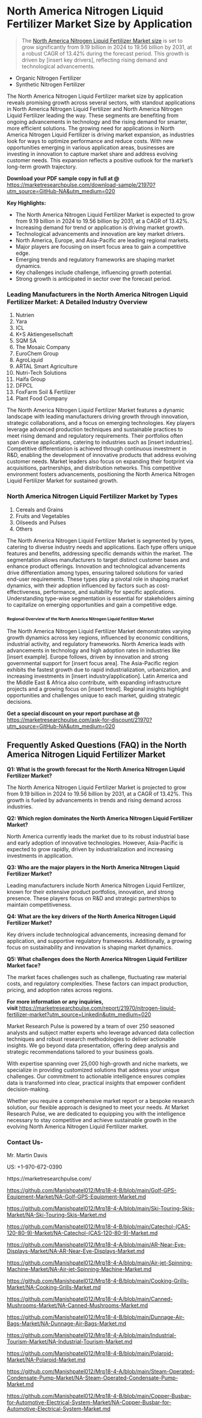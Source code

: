 <h1>North America Nitrogen Liquid Fertilizer Market&nbsp;Size by Application</h1><blockquote><p>The <a href="https://marketresearchpulse.com/download-sample/21970?utm_source=GitHub-NA&amp;utm_medium=020">North America Nitrogen Liquid Fertilizer Market size</a> is set to grow significantly from 9.19 billion in 2024 to 19.56 billion by 2031, at a robust CAGR of 13.42% during the forecast period. This growth is driven by [insert key drivers], reflecting rising demand and technological advancements.</p></blockquote><ul><li>Organic Nitrogen Fertilizer<li> Synthetic Nitrogen Fertilizer</li></ul><p>The North America Nitrogen Liquid Fertilizer market size by application reveals promising growth across several sectors, with standout applications in North America Nitrogen Liquid Fertilizer and North America Nitrogen Liquid Fertilizer leading the way. These segments are benefiting from ongoing advancements in technology and the rising demand for smarter, more efficient solutions. The growing need for applications in North America Nitrogen Liquid Fertilizer is driving market expansion, as industries look for ways to optimize performance and reduce costs. With new opportunities emerging in various application areas, businesses are investing in innovation to capture market share and address evolving customer needs. This expansion reflects a positive outlook for the market’s long-term growth trajectory.</p><p><strong>Download your PDF sample copy in full at @ </strong><a href="https://marketresearchpulse.com/download-sample/21970?utm_source=GitHub-NA&amp;utm_medium=020">https://marketresearchpulse.com/download-sample/21970?utm_source=GitHub-NA&amp;utm_medium=020</a></p><p><strong>Key Highlights: </strong></p><ul><li>The North America Nitrogen Liquid Fertilizer Market is expected to grow from 9.19 billion in 2024 to 19.56 billion by 2031, at a CAGR of 13.42%.</li><li>Increasing demand for trend or application is driving market growth.</li><li>Technological advancements and innovation are key market drivers.</li><li>North America, Europe, and Asia-Pacific are leading regional markets.</li><li>Major players are focusing on insert focus area to gain a competitive edge.</li><li>Emerging trends and regulatory frameworks are shaping market dynamics.</li><li>Key challenges include challenge, influencing growth potential.</li><li>Strong growth is anticipated in sector over the forecast period.</li></ul><h3>Leading Manufacturers in the North America Nitrogen Liquid Fertilizer Market: A Detailed Industry Overview</h3><ol><li>Nutrien</li><li>Yara</li><li>ICL</li><li>K+S Aktiengesellschaft</li><li>SQM SA</li><li>The Mosaic Company</li><li>EuroChem Group</li><li>AgroLiquid</li><li>ARTAL Smart Agriculture</li><li>Nutri-Tech Solutions</li><li>Haifa Group</li><li>DFPCL</li><li>FoxFarm Soil & Fertilizer</li><li>Plant Food Company</li></ol><div class="flex max-w-full flex-col flex-grow"><div class="min-h-8 text-message flex w-full flex-col items-end gap-2 whitespace-normal break-words [.text-message+&amp;]:mt-5" dir="auto" data-message-author-role="assistant" data-message-id="fd8432e4-4910-450d-b182-61b7bfb0a01f" data-message-model-slug="gpt-4o"><div class="flex w-full flex-col gap-1 empty:hidden first:pt-[3px]"><div class="markdown prose w-full break-words dark:prose-invert light"><p>The North America Nitrogen Liquid Fertilizer Market features a dynamic landscape with leading manufacturers driving growth through innovation, strategic collaborations, and a focus on emerging technologies. Key players leverage advanced production techniques and sustainable practices to meet rising demand and regulatory requirements. Their portfolios often span diverse applications, catering to industries such as [insert industries]. Competitive differentiation is achieved through continuous investment in R&amp;D, enabling the development of innovative products that address evolving customer needs. Market leaders also focus on expanding their footprint via acquisitions, partnerships, and distribution networks. This competitive environment fosters advancements, positioning the North America Nitrogen Liquid Fertilizer Market for sustained growth.</p></div></div></div></div><h3>North America Nitrogen Liquid Fertilizer Market by Types</h3><ol><li>Cereals and Grains<li> Fruits and Vegetables<li> Oilseeds and Pulses<li> Others</li></ol><div class="flex max-w-full flex-col flex-grow"><div class="min-h-8 text-message flex w-full flex-col items-end gap-2 whitespace-normal break-words [.text-message+&amp;]:mt-5" dir="auto" data-message-author-role="assistant" data-message-id="084470be-0bb7-4664-bddf-5156b4f41249" data-message-model-slug="gpt-4o-mini"><div class="flex w-full flex-col gap-1 empty:hidden first:pt-[3px]"><div class="markdown prose w-full break-words dark:prose-invert light"><p>The North America Nitrogen Liquid Fertilizer Market is segmented by types, catering to diverse industry needs and applications. Each type offers unique features and benefits, addressing specific demands within the market. The segmentation allows manufacturers to target distinct customer bases and enhance product offerings. Innovation and technological advancements drive differentiation among types, ensuring tailored solutions for varied end-user requirements. These types play a pivotal role in shaping market dynamics, with their adoption influenced by factors such as cost-effectiveness, performance, and suitability for specific applications. Understanding type-wise segmentation is essential for stakeholders aiming to capitalize on emerging opportunities and gain a competitive edge.</p></div></div></div></div><h3><span style="font-size: 11px;">Regional Overview of the North America Nitrogen Liquid Fertilizer Market</span></h3><div class="flex max-w-full flex-col flex-grow"><div class="min-h-8 text-message flex w-full flex-col items-end gap-2 whitespace-normal break-words [.text-message+&amp;]:mt-5" dir="auto" data-message-author-role="assistant" data-message-id="e9038762-ce64-4e30-91c9-9bd413514231" data-message-model-slug="gpt-4o-mini"><div class="flex w-full flex-col gap-1 empty:hidden first:pt-[3px]"><div class="markdown prose w-full break-words dark:prose-invert light"><p>The North America Nitrogen Liquid Fertilizer Market demonstrates varying growth dynamics across key regions, influenced by economic conditions, industrial activity, and regulatory frameworks. North America leads with advancements in technology and high adoption rates in industries like [insert example]. Europe follows, driven by innovation and strong governmental support for [insert focus area]. The Asia-Pacific region exhibits the fastest growth due to rapid industrialization, urbanization, and increasing investments in [insert industry/application]. Latin America and the Middle East &amp; Africa also contribute, with expanding infrastructure projects and a growing focus on [insert trend]. Regional insights highlight opportunities and challenges unique to each market, guiding strategic decisions.</p></div></div></div></div><p><strong>Get a special discount on your report purchase at @ </strong><a href="https://marketresearchpulse.com/ask-for-discount/21970?utm_source=GitHub-NA&amp;utm_medium=020">https://marketresearchpulse.com/ask-for-discount/21970?utm_source=GitHub-NA&amp;utm_medium=020</a></p><h2>Frequently Asked Questions (FAQ) in the North America Nitrogen Liquid Fertilizer Market</h2><p><strong>Q1: What is the growth forecast for the North America Nitrogen Liquid Fertilizer Market?</strong></p><p>The North America Nitrogen Liquid Fertilizer Market is projected to grow from 9.19 billion in 2024 to 19.56 billion by 2031, at a CAGR of 13.42%. This growth is fueled by advancements in trends and rising demand across industries.</p><p><strong>Q2: Which region dominates the North America Nitrogen Liquid Fertilizer Market?</strong></p><p>North America currently leads the market due to its robust industrial base and early adoption of innovative technologies. However, Asia-Pacific is expected to grow rapidly, driven by industrialization and increasing investments in application.</p><p><strong>Q3: Who are the major players in the North America Nitrogen Liquid Fertilizer Market?</strong></p><p>Leading manufacturers include North America Nitrogen Liquid Fertilizer, known for their extensive product portfolios, innovation, and strong presence. These players focus on R&amp;D and strategic partnerships to maintain competitiveness.</p><p><strong>Q4: What are the key drivers of the North America Nitrogen Liquid Fertilizer Market?</strong></p><p>Key drivers include technological advancements, increasing demand for application, and supportive regulatory frameworks. Additionally, a growing focus on sustainability and innovation is shaping market dynamics.</p><p><strong>Q5: What challenges does the North America Nitrogen Liquid Fertilizer Market face?</strong></p><p>The market faces challenges such as challenge, fluctuating raw material costs, and regulatory complexities. These factors can impact production, pricing, and adoption rates across regions.</p><p><strong>For more information or any inquiries, visit&nbsp;</strong><a href="https://marketresearchpulse.com/report/21970/nitrogen-liquid-fertilizer-market?utm_source=Linkedin&utm_medium=020">https://marketresearchpulse.com/report/21970/nitrogen-liquid-fertilizer-market?utm_source=Linkedin&utm_medium=020</a></p><p>Market Research Pulse is powered by a team of over 250 seasoned analysts and subject matter experts who leverage advanced data collection techniques and robust research methodologies to deliver actionable insights. We go beyond data presentation, offering deep analysis and strategic recommendations tailored to your business goals.</p><p>With expertise spanning over 25,000 high-growth and niche markets, we specialize in providing customized solutions that address your unique challenges. Our commitment to actionable intelligence ensures complex data is transformed into clear, practical insights that empower confident decision-making.</p><p>Whether you require a comprehensive market report or a bespoke research solution, our flexible approach is designed to meet your needs. At Market Research Pulse, we are dedicated to equipping you with the intelligence necessary to stay competitive and achieve sustainable growth in the evolving North America Nitrogen Liquid Fertilizer market.</p><h3><strong>Contact Us-</strong></h3><p>Mr. Martin Davis</p><p>US: +1-970-672-0390</p><p>https://marketresearchpulse.com/</p><p><a href="https://github.com/Manishpatel012/Mrp18-4-B/blob/main/Golf-GPS-Equipment-Market/NA-Golf-GPS-Equipment-Market.md">https://github.com/Manishpatel012/Mrp18-4-B/blob/main/Golf-GPS-Equipment-Market/NA-Golf-GPS-Equipment-Market.md</a></p><p><a href="https://github.com/Manishpatel012/Mrp18-4-A/blob/main/Ski-Touring-Skis-Market/NA-Ski-Touring-Skis-Market.md">https://github.com/Manishpatel012/Mrp18-4-A/blob/main/Ski-Touring-Skis-Market/NA-Ski-Touring-Skis-Market.md</a></p><p><a href="https://github.com/Manishpatel012/Mrp18-4-B/blob/main/Catechol-(CAS-120-80-9)-Market/NA-Catechol-(CAS-120-80-9)-Market.md">https://github.com/Manishpatel012/Mrp18-4-B/blob/main/Catechol-(CAS-120-80-9)-Market/NA-Catechol-(CAS-120-80-9)-Market.md</a></p><p><a href="https://github.com/Manishpatel012/Mrp18-4-A/blob/main/AR-Near-Eye-Displays-Market/NA-AR-Near-Eye-Displays-Market.md">https://github.com/Manishpatel012/Mrp18-4-A/blob/main/AR-Near-Eye-Displays-Market/NA-AR-Near-Eye-Displays-Market.md</a></p><p><a href="https://github.com/Manishpatel012/Mrp18-4-A/blob/main/Air-jet-Spinning-Machine-Market/NA-Air-jet-Spinning-Machine-Market.md">https://github.com/Manishpatel012/Mrp18-4-A/blob/main/Air-jet-Spinning-Machine-Market/NA-Air-jet-Spinning-Machine-Market.md</a></p><p><a href="https://github.com/Manishpatel012/Mrp18-4-B/blob/main/Cooking-Grills-Market/NA-Cooking-Grills-Market.md">https://github.com/Manishpatel012/Mrp18-4-B/blob/main/Cooking-Grills-Market/NA-Cooking-Grills-Market.md</a></p><p><a href="https://github.com/Manishpatel012/Mrp18-4-A/blob/main/Canned-Mushrooms-Market/NA-Canned-Mushrooms-Market.md">https://github.com/Manishpatel012/Mrp18-4-A/blob/main/Canned-Mushrooms-Market/NA-Canned-Mushrooms-Market.md</a></p><p><a href="https://github.com/Manishpatel012/Mrp18-4-B/blob/main/Dunnage-Air-Bags-Market/NA-Dunnage-Air-Bags-Market.md">https://github.com/Manishpatel012/Mrp18-4-B/blob/main/Dunnage-Air-Bags-Market/NA-Dunnage-Air-Bags-Market.md</a></p><p><a href="https://github.com/Manishpatel012/Mrp18-4-A/blob/main/Industrial-Tourism-Market/NA-Industrial-Tourism-Market.md">https://github.com/Manishpatel012/Mrp18-4-A/blob/main/Industrial-Tourism-Market/NA-Industrial-Tourism-Market.md</a></p><p><a href="https://github.com/Manishpatel012/Mrp18-4-B/blob/main/Polaroid-Market/NA-Polaroid-Market.md">https://github.com/Manishpatel012/Mrp18-4-B/blob/main/Polaroid-Market/NA-Polaroid-Market.md</a></p><p><a href="https://github.com/Manishpatel012/Mrp18-4-A/blob/main/Steam-Operated-Condensate-Pump-Market/NA-Steam-Operated-Condensate-Pump-Market.md">https://github.com/Manishpatel012/Mrp18-4-A/blob/main/Steam-Operated-Condensate-Pump-Market/NA-Steam-Operated-Condensate-Pump-Market.md</a></p><p><a href="https://github.com/Manishpatel012/Mrp18-4-B/blob/main/Copper-Busbar-for-Automotive-Electrical-System-Market/NA-Copper-Busbar-for-Automotive-Electrical-System-Market.md">https://github.com/Manishpatel012/Mrp18-4-B/blob/main/Copper-Busbar-for-Automotive-Electrical-System-Market/NA-Copper-Busbar-for-Automotive-Electrical-System-Market.md</a></p>
